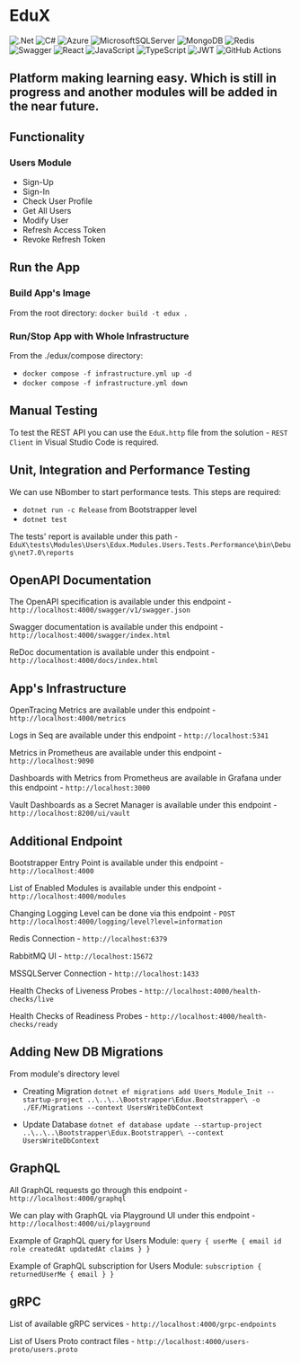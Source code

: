 # EduX

![.Net](https://img.shields.io/badge/.NET-5C2D91?style=for-the-badge&logo=.net&logoColor=white)
![C#](https://img.shields.io/badge/c%23-%23239120.svg?style=for-the-badge&logo=c-sharp&logoColor=white)
![Azure](https://img.shields.io/badge/azure-%230072C6.svg?style=for-the-badge&logo=microsoftazure&logoColor=white)
![MicrosoftSQLServer](https://img.shields.io/badge/Microsoft%20SQL%20Server-CC2927?style=for-the-badge&logo=microsoft%20sql%20server&logoColor=white)
![MongoDB](https://img.shields.io/badge/MongoDB-%234ea94b.svg?style=for-the-badge&logo=mongodb&logoColor=white)
![Redis](https://img.shields.io/badge/redis-%23DD0031.svg?style=for-the-badge&logo=redis&logoColor=white)
![Swagger](https://img.shields.io/badge/-Swagger-%23Clojure?style=for-the-badge&logo=swagger&logoColor=white)
![React](https://img.shields.io/badge/react-%2320232a.svg?style=for-the-badge&logo=react&logoColor=%2361DAFB)
![JavaScript](https://img.shields.io/badge/javascript-%23323330.svg?style=for-the-badge&logo=javascript&logoColor=%23F7DF1E)
![TypeScript](https://img.shields.io/badge/typescript-%23007ACC.svg?style=for-the-badge&logo=typescript&logoColor=white)
![JWT](https://img.shields.io/badge/JWT-black?style=for-the-badge&logo=JSON%20web%20tokens)
![GitHub Actions](https://img.shields.io/badge/github%20actions-%232671E5.svg?style=for-the-badge&logo=githubactions&logoColor=white)

## Platform making learning easy. Which is still in progress and another modules will be added in the near future.

## Functionality
### Users Module
- Sign-Up
- Sign-In
- Check User Profile
- Get All Users
- Modify User
- Refresh Access Token
- Revoke Refresh Token

## Run the App
### Build App's Image
From the root directory:
`docker build -t edux .`

### Run/Stop App with Whole Infrastructure
From the ./edux/compose directory:
- `docker compose -f infrastructure.yml up -d`
- `docker compose -f infrastructure.yml down`

## Manual Testing
To test the REST API you can use the `EduX.http` file from the solution - `REST Client` in Visual Studio Code is required.

## Unit, Integration and Performance Testing
We can use NBomber to start performance tests.
This steps are required:
- `dotnet run -c Release` from Bootstrapper level
- `dotnet test`

The tests' report is available under this path - `EduX\tests\Modules\Users\Edux.Modules.Users.Tests.Performance\bin\Debug\net7.0\reports`

## OpenAPI Documentation
The OpenAPI specification is available under this endpoint - `http://localhost:4000/swagger/v1/swagger.json`

Swagger documentation is available under this endpoint - `http://localhost:4000/swagger/index.html`

ReDoc documentation is available under this endpoint - `http://localhost:4000/docs/index.html`

## App's Infrastructure
OpenTracing Metrics are available under this endpoint - `http://localhost:4000/metrics`

Logs in Seq are available under this endpoint - `http://localhost:5341`

Metrics in Prometheus are available under this endpoint - `http://localhost:9090`

Dashboards with Metrics from Prometheus are available in Grafana under this endpoint - `http://localhost:3000`

Vault Dashboards as a Secret Manager is available under this endpoint - `http://localhost:8200/ui/vault`

## Additional Endpoint
Bootstrapper Entry Point is available under this endpoint - `http://localhost:4000`

List of Enabled Modules is available under this endpoint - `http://localhost:4000/modules`

Changing Logging Level can be done via this endpoint - `POST http://localhost:4000/logging/level?level=information`

Redis Connection - `http://localhost:6379`

RabbitMQ UI - `http://localhost:15672`

MSSQLServer Connection - `http://localhost:1433`

Health Checks of Liveness Probes - `http://localhost:4000/health-checks/live`

Health Checks of Readiness  Probes - `http://localhost:4000/health-checks/ready`

## Adding New DB Migrations
From module's directory level

- Creating Migration
`dotnet ef migrations add Users_Module_Init --startup-project ..\..\..\Bootstrapper\Edux.Bootstrapper\ -o ./EF/Migrations --context UsersWriteDbContext`

- Update Database
`dotnet ef database update --startup-project ..\..\..\Bootstrapper\Edux.Bootstrapper\ --context UsersWriteDbContext`

## GraphQL
All GraphQL requests go through this endpoint - `http://localhost:4000/graphql`

We can play with GraphQL via Playground UI under this endpoint - `http://localhost:4000/ui/playground`

Example of GraphQL query for Users Module:
`query {
  userMe {
    email
    id
    role
    createdAt
    updatedAt
    claims
  }
}`

Example of GraphQL subscription for Users Module:
`subscription {
  returnedUserMe {
    email
  }
}`

## gRPC
List of available gRPC services - `http://localhost:4000/grpc-endpoints`

List of Users Proto contract files - `http://localhost:4000/users-proto/users.proto`
